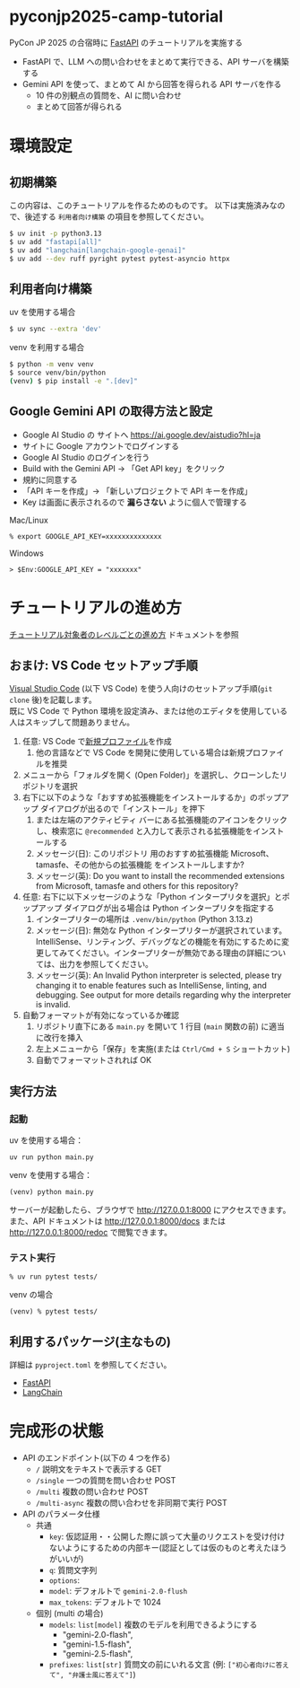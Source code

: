 # pyconjp2025-camp-tutorial

PyCon JP 2025 の合宿時に [FastAPI](https://fastapi.tiangolo.com/) のチュートリアルを実施する

- FastAPI で、LLM への問い合わせをまとめて実行できる、API サーバを構築する
- Gemini API を使って、まとめて AI から回答を得られる API サーバを作る
  - 10 件の別観点の質問を、AI に問い合わせ
  - まとめて回答が得られる

# 環境設定

## 初期構築

この内容は、このチュートリアルを作るためのものです。
以下は実施済みなので、後述する `利用者向け構築` の項目を参照してください。

```bash
$ uv init -p python3.13
$ uv add "fastapi[all]"
$ uv add "langchain[langchain-google-genai]"
$ uv add --dev ruff pyright pytest pytest-asyncio httpx
```

## 利用者向け構築

uv を使用する場合

```bash
$ uv sync --extra 'dev'
```

venv を利用する場合

```bash
$ python -m venv venv
$ source venv/bin/python
(venv) $ pip install -e ".[dev]"
```

## Google Gemini API の取得方法と設定

- Google AI Studio の サイトへ https://ai.google.dev/aistudio?hl=ja
- サイトに Google アカウントでログインする
- Google AI Studio のログインを行う
- Build with the Gemini API -> 「Get API key」をクリック
- 規約に同意する
- 「API キーを作成」-> 「新しいプロジェクトで API キーを作成」
- Key は画面に表示されるので **漏らさない** ように個人で管理する

Mac/Linux

```
% export GOOGLE_API_KEY=xxxxxxxxxxxxxx
```

Windows

```
> $Env:GOOGLE_API_KEY = "xxxxxxx"
```

# チュートリアルの進め方

[チュートリアル対象者のレベルごとの進め方](tutorial.md) ドキュメントを参照

## おまけ: VS Code セットアップ手順

[Visual Studio Code](https://code.visualstudio.com) (以下 VS Code) を使う人向けのセットアップ手順(`git clone` 後)を記載します。  
既に VS Code で Python 環境を設定済み、または他のエディタを使用している人はスキップして問題ありません。

1. 任意: VS Code で[新規プロファイル](https://code.visualstudio.com/docs/configure/profiles)を作成
   1. 他の言語などで VS Code を開発に使用している場合は新規プロファイルを推奨
1. メニューから「フォルダを開く (Open Folder)」を選択し、クローンしたリポジトリを選択
1. 右下に以下のような「おすすめ拡張機能をインストールするか」のポップアップ ダイアログが出るので「インストール」を押下
   1. または左端のアクティビティ バーにある拡張機能のアイコンをクリックし、検索窓に `@recommended` と入力して表示される拡張機能をインストールする
   1. メッセージ(日): このリポジトリ 用のおすすめ拡張機能 Microsoft、tamasfe、その他からの拡張機能 をインストールしますか?
   1. メッセージ(英): Do you want to install the recommended extensions from Microsoft, tamasfe and others for this repository?
1. 任意: 右下に以下メッセージのような「Python インタープリタを選択」とポップアップ ダイアログが出る場合は Python インタープリタを指定する
   1. インタープリターの場所は `.venv/bin/python` (Python 3.13.z)
   1. メッセージ(日): 無効な Python インタープリターが選択されています。IntelliSense、リンティング、デバッグなどの機能を有効にするために変更してみてください。インタープリターが無効である理由の詳細については、出力を参照してください。
   1. メッセージ(英): An Invalid Python interpreter is selected, please try changing it to enable features such as IntelliSense, linting, and debugging. See output for more details regarding why the interpreter is invalid.
1. 自動フォーマットが有効になっているか確認
   1. リポジトリ直下にある `main.py` を開いて 1 行目 (`main` 関数の前) に適当に改行を挿入
   1. 左上メニューから「保存」を実施(または `Ctrl/Cmd + S` ショートカット)
   1. 自動でフォーマットされれば OK

## 実行方法

### 起動

uv を使用する場合：

```
uv run python main.py
```

venv を使用する場合：

```
(venv) python main.py
```

サーバーが起動したら、ブラウザで http://127.0.0.1:8000 にアクセスできます。
また、API ドキュメントは http://127.0.0.1:8000/docs または http://127.0.0.1:8000/redoc で閲覧できます。

### テスト実行

```
% uv run pytest tests/
```

venv の場合

```
(venv) % pytest tests/
```

## 利用するパッケージ(主なもの)

詳細は `pyproject.toml` を参照してください。

- [FastAPI](https://fastapi.tiangolo.com/)
- [LangChain](https://python.langchain.com/docs/introduction/)

# 完成形の状態

- API のエンドポイント(以下の 4 つを作る)
  - `/` 説明文をテキストで表示する GET
  - `/single` 一つの質問を問い合わせ POST
  - `/multi` 複数の問い合わせ POST
  - `/multi-async` 複数の問い合わせを非同期で実行 POST
- API のパラメータ仕様
  - 共通
    - `key`: 仮認証用・・公開した際に誤って大量のリクエストを受け付けないようにするための内部キー(認証としては仮のものと考えたほうがいいが)
    - `q`: 質問文字列
    - `options`:
    - `model`: デフォルトで `gemini-2.0-flush`
    - `max_tokens`: デフォルトで 1024
  - 個別 (multi の場合)
    - `models`: `list[model]` 複数のモデルを利用できるようにする
      - "gemini-2.0-flash",
      - "gemini-1.5-flash",
      - "gemini-2.5-flash",
    - `prefixes`: `list[str]` 質問文の前にいれる文言 (例: `["初心者向けに答えて", "弁護士風に答えて"]`)
